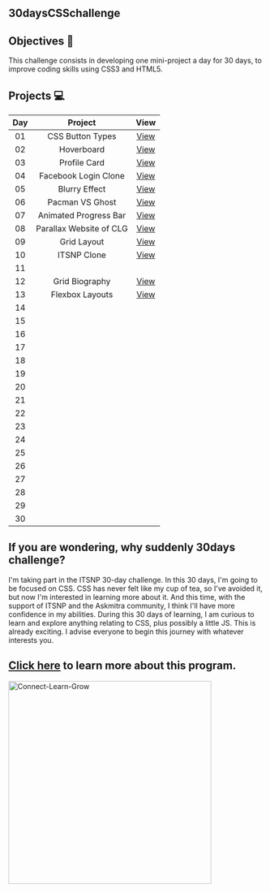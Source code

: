 ## 30daysCSSchallenge

## Objectives 🎯
This challenge consists in developing one mini-project a day for 30 days, to improve coding skills using CSS3 and HTML5.

## Projects 💻

|Day|Project|View
|:--:|:--:|:--:|
|01|CSS Button Types|[View](https://codepen.io/shresthaneri/full/mdXWeXG)|
|02|Hoverboard|[View](https://codepen.io/shresthaneri/full/YzeVbLX)|
|03|Profile Card|[View](https://codepen.io/shresthaneri/full/dydRRxz)|
|04|Facebook Login Clone|[View](https://codepen.io/shresthaneri/full/dydzvOz)|
|05|Blurry Effect|[View](https://codepen.io/shresthaneri/full/GRQvVVP)|
|06|Pacman VS Ghost|[View](https://codepen.io/shresthaneri/full/LYQzqJJ)|
|07|Animated Progress Bar|[View](https://codepen.io/shresthaneri/full/poadWOb)|
|08|Parallax Website of CLG|[View](https://codepen.io/shresthaneri/full/jOZZMqG)|
|09|Grid Layout|[View](https://codepen.io/shresthaneri/full/KKQQGqE)|
|10|ITSNP Clone|[View](https://codepen.io/shresthaneri/full/wvyjqQz)
|11|
|12|Grid Biography|[View](https://codepen.io/shresthaneri/full/VwQBJMK)
|13|Flexbox Layouts|[View](https://codepen.io/shresthaneri/full/oNEPqJL)
|14|
|15||[]()|
|16|[]()|
|17|[]()|
|18|[]()|
|19|[]()|
|20|[]()|
|21|[]()|
|22|[]()|
|23|[]()|
|24|[]()|
|25|[]()|
|26|[]()|
|27|[]()|
|28|[]()|
|29|[]()|
|30|[]()|

## If you are wondering, why suddenly 30days challenge?

I'm taking part in the ITSNP 30-day challenge. In this 30 days, I'm going to be focused on CSS. CSS has never felt like my cup of tea, so I've avoided it, but now I'm interested in learning more about it. And this time, with the support of ITSNP and the Askmitra community, I think I'll have more confidence in my abilities. During this 30 days of learning, I am curious to learn and explore anything relating to CSS, plus possibly a little JS. This is already exciting.  I advise everyone to begin this journey with whatever interests you. 

## [Click here](https://askmitra.com/clg) to learn more about this program.
<img src="https://askmitra.com/wp-content/uploads/2022/04/askmitra.jpg" width="400px" height="400px" alt="Connect-Learn-Grow"/>
